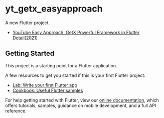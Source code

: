 # yt_getx_easyapproach

A new Flutter project.

- [YouTube Easy Approach: GetX Powerful Framework in Flutter Detail(2021)](https://www.youtube.com/watch?v=V0oxG3tWiwk&t=415s)

## Getting Started

This project is a starting point for a Flutter application.

A few resources to get you started if this is your first Flutter project:

- [Lab: Write your first Flutter app](https://flutter.dev/docs/get-started/codelab)
- [Cookbook: Useful Flutter samples](https://flutter.dev/docs/cookbook)

For help getting started with Flutter, view our
[online documentation](https://flutter.dev/docs), which offers tutorials,
samples, guidance on mobile development, and a full API reference.
